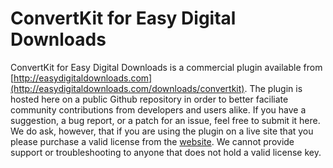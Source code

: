 ConvertKit for Easy Digital Downloads
=====================================

ConvertKit for Easy Digital Downloads is a commercial plugin available from [http://easydigitaldownloads.com](http://easydigitaldownloads.com/downloads/convertkit). The plugin is hosted here on a public Github repository in order to better faciliate community contributions from developers and users alike. If you have a suggestion, a bug report, or a patch for an issue, feel free to submit it here. We do ask, however, that if you are using the plugin on a live site that you please purchase a valid license from the [website](http://easydigitaldownloads.com/downloads/convertkit). We cannot provide support or troubleshooting to anyone that does not hold a valid license key.
